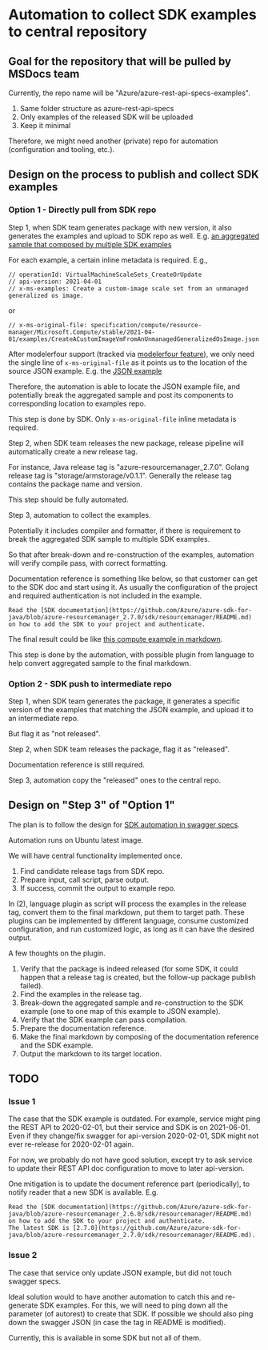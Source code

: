 # Automation to collect SDK examples to central repository

## Goal for the repository that will be pulled by MSDocs team

Currently, the repo name will be "Azure/azure-rest-api-specs-examples".

1. Same folder structure as azure-rest-api-specs
2. Only examples of the released SDK will be uploaded
3. Keep it minimal

Therefore, we might need another (private) repo for automation (configuration and tooling, etc.).

## Design on the process to publish and collect SDK examples

### Option 1 - Directly pull from SDK repo

Step 1, when SDK team generates package with new version, it also generates the examples and upload to SDK repo as well.
E.g. [an aggregated sample that composed by multiple SDK examples](https://github.com/Azure/azure-sdk-for-java/blob/main/sdk/datafactory/azure-resourcemanager-datafactory/src/samples/java/com/azure/resourcemanager/datafactory/PipelinesCreateOrUpdateSamples.java)

For each example, a certain inline metadata is required. E.g.,
```
// operationId: VirtualMachineScaleSets_CreateOrUpdate
// api-version: 2021-04-01
// x-ms-examples: Create a custom-image scale set from an unmanaged generalized os image.
```
or
```
// x-ms-original-file: specification/compute/resource-manager/Microsoft.Compute/stable/2021-04-01/examples/CreateACustomImageVmFromAnUnmanagedGeneralizedOsImage.json
```

After modelerfour support (tracked via [modelerfour feature](https://github.com/Azure/autorest/issues/4251)), we only need the single line of `x-ms-original-file` as it points us to the location of the source JSON example.
E.g. the [JSON example](https://github.com/Azure/azure-rest-api-specs/blob/master/specification/compute/resource-manager/Microsoft.Compute/stable/2021-04-01/examples/CreateACustomImageVmFromAnUnmanagedGeneralizedOsImage.json)

Therefore, the automation is able to locate the JSON example file, and potentially break the aggregated sample and post its components to corresponding location to examples repo.

This step is done by SDK. Only `x-ms-original-file` inline metadata is required.

Step 2, when SDK team releases the new package, release pipeline will automatically create a new release tag.

For instance, Java release tag is "azure-resourcemanager_2.7.0". Golang release tag is "storage/armstorage/v0.1.1".
Generally the release tag contains the package name and version.

This step should be fully automated.

Step 3, automation to collect the examples.

Potentially it includes compiler and formatter, if there is requirement to break the aggregated SDK sample to multiple SDK examples.

So that after break-down and re-construction of the examples, automation will verify compile pass, with correct formatting.

Documentation reference is something like below, so that customer can get to the SDK doc and start using it.
As usually the configuration of the project and required authentication is not included in the example.
```
Read the [SDK documentation](https://github.com/Azure/azure-sdk-for-java/blob/azure-resourcemanager_2.7.0/sdk/resourcemanager/README.md) on how to add the SDK to your project and authenticate.
```

The final result could be like [this compute example in markdown](https://raw.githubusercontent.com/weidongxu-microsoft/azure-rest-api-specs-examples/8544933b1852081db8b26c9b1b44651029b757b0/specification/compute/resource-manager/Microsoft.Compute/stable/2021-04-01/examples-java/CreateACustomImageScaleSetFromAnUnmanagedGeneralizedOsImage.md).

This step is done by the automation, with possible plugin from language to help convert aggregated sample to the final markdown.

### Option 2 - SDK push to intermediate repo

Step 1, when SDK team generates the package, it generates a specific version of the examples that matching the JSON example, and upload it to an intermediate repo.

But flag it as "not released".

Step 2, when SDK team releases the package, flag it as "released".

Documentation reference is still required.

Step 3, automation copy the "released" ones to the central repo.

## Design on "Step 3" of "Option 1"

The plan is to follow the design for [SDK automation in swagger specs](https://github.com/Azure/azure-rest-api-specs/tree/main/documentation/sdkautomation).

Automation runs on Ubuntu latest image.

We will have central functionality implemented once.
1. Find candidate release tags from SDK repo.
2. Prepare input, call script, parse output.
3. If success, commit the output to example repo.

In (2), language plugin as script will process the examples in the release tag, convert them to the final markdown, put them to target path.
These plugins can be implemented by different language, consume customized configuration, and run customized logic, as long as it can have the desired output.

A few thoughts on the plugin.
1. Verify that the package is indeed released (for some SDK, it could happen that a release tag is created, but the follow-up package publish failed).
2. Find the examples in the release tag.
3. Break-down the aggregated sample and re-construction to the SDK example (one to one map of this example to JSON example).
4. Verify that the SDK example can pass compilation.
5. Prepare the documentation reference.
6. Make the final markdown by composing of the documentation reference and the SDK example.
7. Output the markdown to its target location.

## TODO

### Issue 1

The case that the SDK example is outdated. For example, service might ping the REST API to 2020-02-01, but their service and SDK is on 2021-06-01.
Even if they change/fix swagger for api-version 2020-02-01, SDK might not ever re-release for 2020-02-01 again.

For now, we probably do not have good solution, except try to ask service to update their REST API doc configuration to move to later api-version.

One mitigation is to update the document reference part (periodically), to notify reader that a new SDK is available.
E.g.
```
Read the [SDK documentation](https://github.com/Azure/azure-sdk-for-java/blob/azure-resourcemanager_2.6.0/sdk/resourcemanager/README.md) on how to add the SDK to your project and authenticate.
The latest SDK is [2.7.0](https://github.com/Azure/azure-sdk-for-java/blob/azure-resourcemanager_2.7.0/sdk/resourcemanager/README.md).
```

### Issue 2

The case that service only update JSON example, but did not touch swagger specs.

Ideal solution would to have another automation to catch this and re-generate SDK examples.
For this, we will need to ping down all the parameter (of autorest) to create that SDK.
If possible we should also ping down the swagger JSON (in case the tag in README is modified).

Currently, this is available in some SDK but not all of them.
